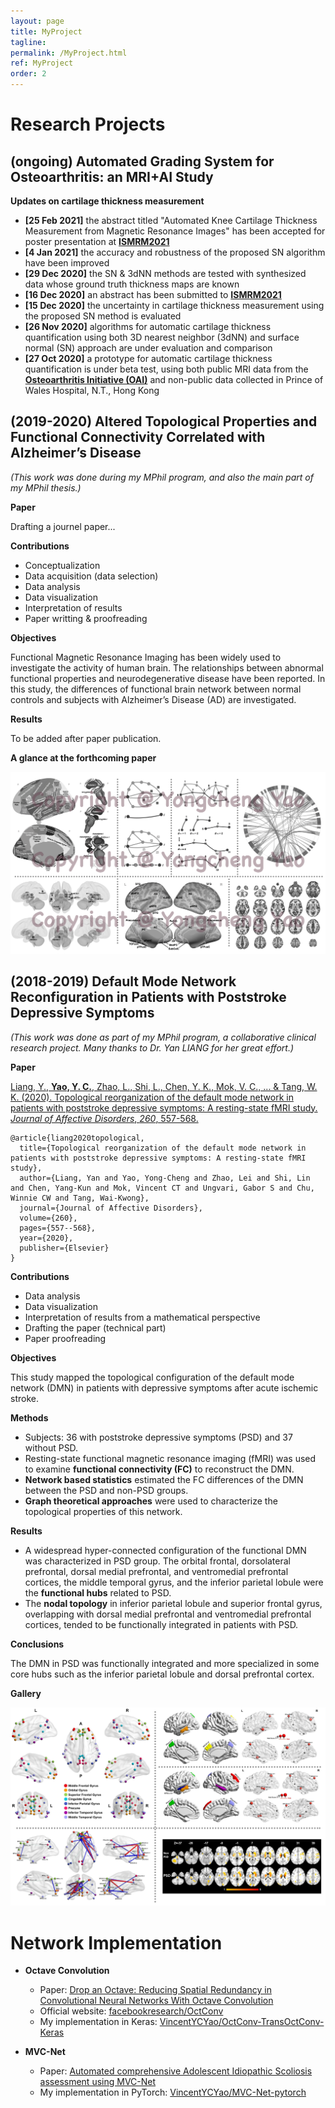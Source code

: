 ```yaml
---
layout: page 
title: MyProject
tagline: 
permalink: /MyProject.html
ref: MyProject 
order: 2
---
```




# Research Projects

## (ongoing) Automated Grading System for Osteoarthritis: an MRI+AI Study

**Updates on cartilage thickness measurement**

* **[25 Feb 2021]** the abstract titled "Automated Knee Cartilage Thickness Measurement from Magnetic Resonance Images" has been accepted for poster presentation at [**ISMRM2021**](https://www.ismrm.org)
* **[4 Jan 2021]** the accuracy and robustness of the proposed SN algorithm have been improved 
* **[29 Dec 2020]** the SN & 3dNN methods are tested with synthesized data whose ground truth thickness maps are known
* **[16 Dec 2020]** an abstract has been submitted to [**ISMRM2021**](https://www.ismrm.org)
* **[15 Dec 2020]** the uncertainty in cartilage thickness measurement using the proposed SN method is evaluated
* **[26 Nov 2020]** algorithms for automatic cartilage thickness quantification using both 3D nearest neighbor (3dNN) and surface normal (SN) approach are under evaluation and comparison
* **[27 Oct 2020]** a prototype for automatic cartilage thickness quantification is under beta test, using both public MRI data from the [**Osteoarthritis Initiative (OAI)**](https://nda.nih.gov/oai/) and non-public data collected in Prince of Wales Hospital, N.T., Hong Kong



## (2019-2020) Altered Topological Properties and Functional Connectivity Correlated with Alzheimer’s Disease

*(This work was done during my MPhil program, and also the main part of my MPhil thesis.)*

**Paper**

Drafting a journel paper...

**Contributions**

* Conceptualization
* Data acquisition (data selection)
* Data analysis
* Data visualization
* Interpretation of results
* Paper writting & proofreading

**Objectives**

Functional Magnetic Resonance Imaging has been widely used to investigate the activity of human brain. The relationships between abnormal functional properties and neurodegenerative disease have been reported. In this study, the differences of functional brain network between normal controls and subjects with Alzheimer’s Disease (AD) are investigated.

**Results**

To be added after paper publication.

**A glance at the forthcoming paper**

![](png/AD_Figures.png)



## (2018-2019) Default Mode Network Reconfiguration in Patients with Poststroke Depressive Symptoms

*(This work was done as part of my MPhil program, a collaborative clinical research project. Many thanks to Dr. Yan LIANG for her great effort.)*

**Paper**

[Liang, Y., **Yao, Y. C.**, Zhao, L., Shi, L., Chen, Y. K., Mok, V. C., ... & Tang, W. K. (2020). Topological reorganization of the default mode network in patients with poststroke depressive symptoms: A resting-state fMRI study. *Journal of Affective Disorders*, *260*, 557-568.](https://www.sciencedirect.com/science/article/pii/S0165032719302915)

```
@article{liang2020topological,
  title={Topological reorganization of the default mode network in patients with poststroke depressive symptoms: A resting-state fMRI study},
  author={Liang, Yan and Yao, Yong-Cheng and Zhao, Lei and Shi, Lin and Chen, Yang-Kun and Mok, Vincent CT and Ungvari, Gabor S and Chu, Winnie CW and Tang, Wai-Kwong},
  journal={Journal of Affective Disorders},
  volume={260},
  pages={557--568},
  year={2020},
  publisher={Elsevier}
}
```

**Contributions**

* Data analysis
* Data visualization
* Interpretation of results from a mathematical perspective
* Drafting the paper (technical part)
* Paper proofreading

**Objectives**

This study mapped the topological configuration of the default mode network (DMN) in patients with depressive symptoms after acute ischemic stroke.

**Methods** 

* Subjects: 36 with poststroke depressive symptoms (PSD) and 37 without PSD. 
* Resting-state functional magnetic resonance imaging (fMRI) was used to examine **functional connectivity (FC)** to reconstruct the DMN. 
* **Network based statistics** estimated the FC differences of the DMN between the PSD and non-PSD groups. 
* **Graph theoretical approaches** were used to characterize the topological properties of this network.

**Results** 

* A widespread hyper-connected configuration of the functional DMN was characterized in PSD group. The orbital frontal, dorsolateral prefrontal, dorsal medial prefrontal, and ventromedial prefrontal cortices, the middle temporal gyrus, and the inferior parietal lobule were the **functional hubs** related to PSD. 
* The **nodal topology** in inferior parietal lobule and superior frontal gyrus, overlapping with dorsal medial prefrontal and ventromedial prefrontal cortices, tended to be functionally integrated in patients with PSD. 

**Conclusions** 

The DMN in PSD was functionally integrated and more specialized in some core hubs such as the inferior parietal lobule and dorsal prefrontal cortex.

**Gallery**	

![](png/PSD_Figures.png)



# Network Implementation

* **Octave Convolution**
  * Paper: [Drop an Octave: Reducing Spatial Redundancy in Convolutional Neural Networks With Octave Convolution](https://ieeexplore.ieee.org/document/9010309)
  * Official website: [facebookresearch/OctConv](https://github.com/facebookresearch/OctConv)
  * My implementation in Keras: [VincentYCYao/OctConv-TransOctConv-Keras](https://github.com/VincentYCYao/OctConv-TransOctConv-Keras)

* **MVC-Net**
  * Paper: [Automated comprehensive Adolescent Idiopathic Scoliosis assessment using MVC-Net](https://www.sciencedirect.com/science/article/pii/S1361841518302871)
  * My implementation in PyTorch: [VincentYCYao/MVC-Net-pytorch](https://github.com/VincentYCYao/MVC-Net-pytorch)

